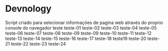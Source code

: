 # Devnology
Script criado para selecionar informações de pagina web através do proprio console do navegador
teste
teste-01
teste-02
teste-03
teste-04
teste-05
teste-06
teste-07
teste-08
teste-09
teste-09
teste-10
teste-11
teste-12
teste-13
teste-14
teste-15
teste-16
teste-17
teste-18
teste19
teste-20
teste-21
teste-22
teste-23
teste-24
